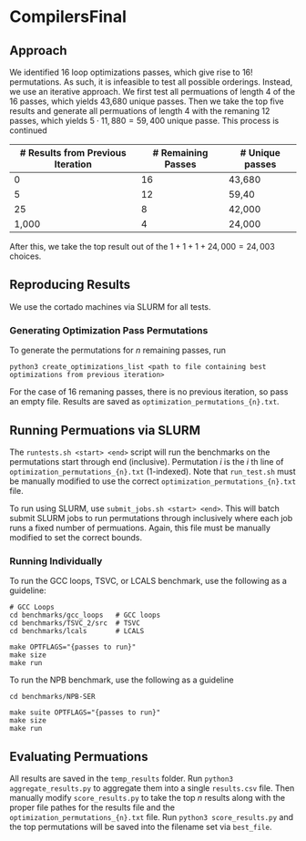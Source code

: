 # CompilersFinal

## Approach
We identified 16 loop optimizations passes, which give rise to 16! permutations. As such, it is infeasible to test all possible orderings. Instead, we use an iterative approach. We first test all permuations of length 4 of the 16 passes, which yields 43,680 unique passes. Then we take the top five results and generate all permuations of length 4 with the remaning 12 passes, which yields $5 \cdot 11,880 = 59,400$ unique passe. This process is continued


\# Results from Previous Iteration | # Remaining Passes | # Unique passes
----------------------------------|--------------------|------------------
0 | 16 |  43,680
5 | 12 | 59,40
25 | 8 | 42,000
1,000 | 4 | 24,000


After this, we take the top result out of the $1 + 1 + 1 + 24,000 = 24,003$ choices.

## Reproducing Results
We use the cortado machines via SLURM for all tests.

### Generating Optimization Pass Permutations
To generate the permutations for $n$ remaining passes, run 
```
python3 create_optimizations_list <path to file containing best optimizations from previous iteration>
```
For the case of 16 remaning passes, there is no previous iteration, so pass an empty file. Results are saved as `optimization_permutations_{n}.txt`.

## Running Permuations via SLURM
The `runtests.sh <start> <end>` script will run the benchmarks on the permutations start through end (inclusive). Permutation $i$ is the $i$ th line of `optimization_permutations_{n}.txt` (1-indexed). Note that `run_test.sh` must be manually modified to use the correct `optimization_permutations_{n}.txt` file.  


To run using SLURM, use `submit_jobs.sh <start> <end>`. This will batch submit SLURM jobs to run permutations <start> through <end> inclusively where each job runs a fixed number of permuations. Again, this file must be manually modified to set the correct bounds. 

### Running Individually
To run the GCC loops, TSVC, or LCALS benchmark, use the following as a guideline:
```
# GCC Loops
cd benchmarks/gcc_loops   # GCC loops
cd benchmarks/TSVC_2/src  # TSVC
cd benchmarks/lcals       # LCALS

make OPTFLAGS="{passes to run}"
make size
make run
```
To run the NPB benchmark, use the following as a guideline
```
cd benchmarks/NPB-SER

make suite OPTFLAGS="{passes to run}"
make size
make run
```

## Evaluating Permuations
All results are saved in the `temp_results` folder. Run `python3 aggregate_results.py` to aggregate them into a single `results.csv` file. Then manually modify `score_results.py` to take the top $n$ results along with the proper file pathes for the results file and the `optimization_permutations_{n}.txt` file. Run `python3 score_results.py` and the top permutations will be saved into the filename set via `best_file`. 
